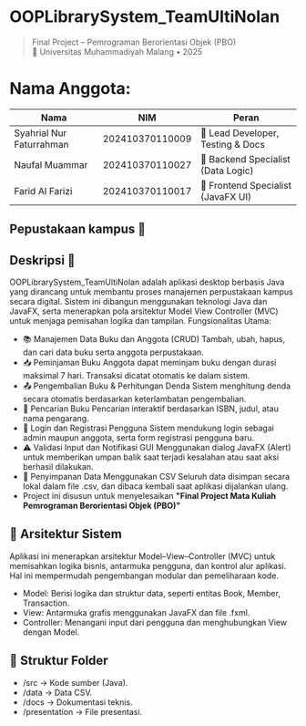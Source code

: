 # OOPLibrarySystem_TeamUltiNolan
> Final Project – Pemrograman Berorientasi Objek (PBO)  
> 📌 Universitas Muhammadiyah Malang • 2025  

# Nama Anggota:
| Nama                       | NIM                | Peran                             |
|----------------------------|--------------------|------------------------------------|
| Syahrial Nur Faturrahman   | 202410370110009    | 🧠 Lead Developer, Testing & Docs |
| Naufal Muammar             | 202410370110027    | 🔧 Backend Specialist (Data Logic)|
| Farid Al Farizi            | 202410370110017    | 🎨 Frontend Specialist (JavaFX UI)|

## Pepustakaan kampus 📖
## Deskripsi 📜
OOPLibrarySystem_TeamUltiNolan adalah aplikasi desktop berbasis Java yang dirancang untuk membantu proses manajemen perpustakaan kampus secara digital. Sistem ini dibangun menggunakan teknologi Java dan JavaFX, serta menerapkan pola arsitektur Model View Controller (MVC) untuk menjaga pemisahan logika dan tampilan.
Fungsionalitas Utama:
- 📚 Manajemen Data Buku dan Anggota (CRUD)
Tambah, ubah, hapus, dan cari data buku serta anggota perpustakaan.
- 📥 Peminjaman Buku
Anggota dapat meminjam buku dengan durasi maksimal 7 hari. Transaksi dicatat otomatis ke dalam sistem.
- 📤 Pengembalian Buku & Perhitungan Denda
Sistem menghitung denda secara otomatis berdasarkan keterlambatan pengembalian.
- 🔎 Pencarian Buku
Pencarian interaktif berdasarkan ISBN, judul, atau nama pengarang.
- 🔐 Login dan Registrasi Pengguna
Sistem mendukung login sebagai admin maupun anggota, serta form registrasi pengguna baru.
- ⚠️ Validasi Input dan Notifikasi GUI
Menggunakan dialog JavaFX (Alert) untuk memberikan umpan balik saat terjadi kesalahan atau saat aksi berhasil dilakukan.
- 📄 Penyimpanan Data Menggunakan CSV
Seluruh data disimpan secara lokal dalam file .csv, dan dibaca kembali saat aplikasi dijalankan ulang.
- Project ini disusun untuk menyelesaikan **"Final Project Mata Kuliah Pemrograman Berorientasi Objek (PBO)"**
## 🧠 Arsitektur Sistem
Aplikasi ini menerapkan arsitektur Model–View–Controller (MVC) untuk memisahkan logika bisnis, antarmuka pengguna, dan kontrol alur aplikasi. Hal ini mempermudah pengembangan modular dan pemeliharaan kode.
- Model: Berisi logika dan struktur data, seperti entitas Book, Member, Transaction.
- View: Antarmuka grafis menggunakan JavaFX dan file .fxml.
- Controller: Menangani input dari pengguna dan menghubungkan View dengan Model.
## 🧩 Struktur Folder
- /src → Kode sumber (Java).
- /data → Data CSV.
- /docs → Dokumentasi teknis.
- /presentation → File presentasi.
